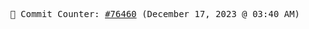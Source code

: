 <p align="center">
    <samp>
        📮 Commit Counter: <a href="https://github.com/Javascript-void0/Javascript-void0/commits/main">#76460</a> (December 17, 2023 @ 03:40 AM)
    </samp>
</p>